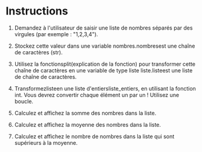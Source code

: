 # Instructions

1. Demandez à l'utilisateur de saisir une liste de nombres séparés par des virgules (par exemple : "1,2,3,4").

2. Stockez cette valeur dans une variable  nombres.nombresest une chaîne de caractères (str).

3. Utilisez la fonctionsplit(explication de la fonction) pour transformer cette chaîne de caractères en une variable de type liste  liste.listeest une liste de chaîne de caractères.

4. Transformezlisteen une liste d'entiersliste_entiers, en utilisant la fonction  int. Vous devrez convertir chaque élément un par un ! Utilisez une boucle.

5. Calculez et affichez la somme des nombres dans la liste.

6. Calculez et affichez la moyenne des nombres dans la liste.

7. Calculez et affichez le nombre de nombres dans la liste qui sont supérieurs à la moyenne.